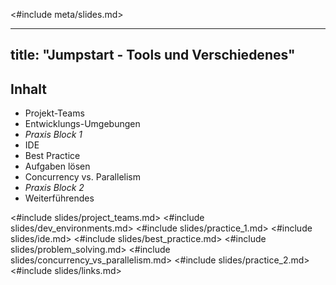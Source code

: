 <#include meta/slides.md>

---
title: "Jumpstart - Tools und Verschiedenes"
---


Inhalt
------

* Projekt-Teams
* Entwicklungs-Umgebungen
* *Praxis Block 1*
* IDE
* Best Practice
* Aufgaben lösen
* Concurrency vs. Parallelism
* *Praxis Block 2*
* Weiterführendes

<#include slides/project_teams.md>
<#include slides/dev_environments.md>
<#include slides/practice_1.md>
<#include slides/ide.md>
<#include slides/best_practice.md>
<#include slides/problem_solving.md>
<#include slides/concurrency_vs_parallelism.md>
<#include slides/practice_2.md>
<#include slides/links.md>
